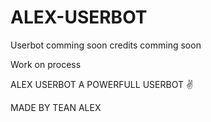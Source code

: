 # ALEX-USERBOT



Userbot comming soon credits comming soon


Work on process 


ALEX USERBOT A POWERFULL USERBOT ✌️

MADE BY TEAN ALEX 


